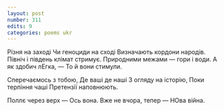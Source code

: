 ```yaml
---
layout: post
number: 311
edits: 9
categories: poems ukr
---
```


Різня на заході
Чи геноциди на сході 
Визначають кордони народів. 
Північ і південь клімат стримує. 
Природними межами — гори і води.
А як здобич лЕгка, — 
То й вони стимули. 

Сперечаємось з тобою, 
Де ваші де наші
З огляду на історію, 
Поки терпіння чаші
Претензії наповнюють.

Поллє через верх — 
Ось вона.
Вже не вчора, тепер —
НОва війна.
